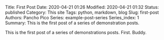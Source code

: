 Title: First Post
Date: 2020-04-21 01:26
Modified: 2020-04-21 01:32
Status: published
Category: This site
Tags: python, markdown, blog
Slug: first-post
Authors: Pancho Pico
Series: example-post-series
Series_index: 1
Summary: This is the first post of a series of demonstration posts.

This is the first post of a series of demonstrations posts. First.
Buddy.
